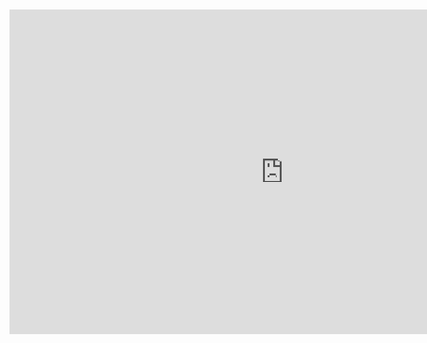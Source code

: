 <br>
<br>

<iframe src="https://docs.google.com/presentation/d/12U_TDMWVhrvOJr1sqcOX142FXTMliDMAPrgoDjUOmNE/embed?start=false&loop=false&delayms=10000" frameborder="0" width="960" height="569" allowfullscreen="true" mozallowfullscreen="true" webkitallowfullscreen="true" style="display: block;margin: auto;"></iframe>
